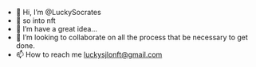 - 👋 Hi, I’m @LuckySocrates
- 👀 so into nft
- 🌱 I’m have a great idea...
- 💞️ I’m looking to collaborate on all the process that be necessary to get done.
- 📫 How to reach me luckysjlonft@gmail.com

<!---
lucianosocrates76/LuckySocrates is a ✨ special ✨ repository because its `README.md` (this file) appears on your GitHub profile.
You can click the Preview link to take a look at your changes.
--->
